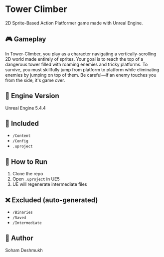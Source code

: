 # Tower Climber
2D Sprite-Based Action Platformer game made with Unreal Engine.

## 🎮 Gameplay
In Tower-Climber, you play as a character navigating a vertically-scrolling 2D world made entirely of sprites. Your goal is to reach the top of a dangerous tower filled with roaming enemies and tricky platforms.
To survive, you must skillfully jump from platform to platform while eliminating enemies by jumping on top of them. Be careful—if an enemy touches you from the side, it's game over.

## 🔧 Engine Version
Unreal Engine 5.4.4

## 📁 Included
- `/Content`
- `/Config`
- `.uproject`

## 🚀 How to Run
1. Clone the repo
2. Open `.uproject` in UE5
3. UE will regenerate intermediate files

## ❌ Excluded (auto-generated)
- `/Binaries`
- `/Saved`
- `/Intermediate`

## 👤 Author
Soham Deshmukh
